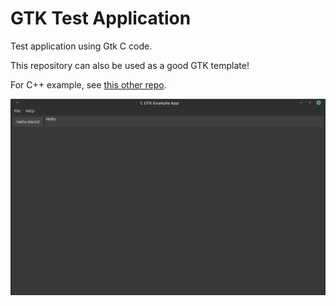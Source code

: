 # GTK Test Application

Test application using Gtk C code.

This repository can also be used as a good GTK template!

For C++ example, see [this other repo](https://github.com/danger89/cpp-gtk-test-app).

![Screenshot](images/screenshot.png)

